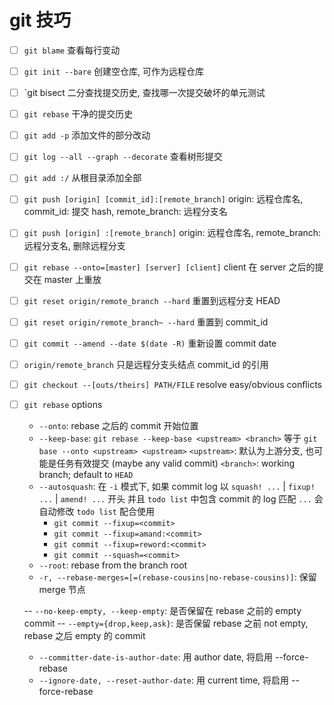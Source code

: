 # git 技巧

- [ ] `git blame` 查看每行变动
- [ ] `git init --bare` 创建空仓库, 可作为远程仓库
- [ ] `git bisect 二分查找提交历史, 查找哪一次提交破坏的单元测试
- [ ] `git rebase` 干净的提交历史
- [ ] `git add -p` 添加文件的部分改动
- [ ] `git log --all --graph --decorate` 查看树形提交
- [ ] `git add :/` 从根目录添加全部
- [ ] `git push [origin] [commit_id]:[remote_branch]` origin: 远程仓库名, commit_id: 提交 hash, remote_branch: 远程分支名
- [ ] `git push [origin] :[remote_branch]` origin: 远程仓库名, remote_branch: 远程分支名, 删除远程分支
- [ ] `git rebase --onto=[master] [server] [client]` client 在 server 之后的提交在 master 上重放
- [ ] `git reset origin/remote_branch --hard` 重置到远程分支 HEAD
- [ ] `git reset origin/remote_branch~ --hard` 重置到 commit_id
- [ ] `git commit --amend --date $(date -R)` 重新设置 commit date
- [ ] `origin/remote_branch` 只是远程分支头结点 commit_id 的引用
- [ ] `git checkout --[outs/theirs] PATH/FILE` resolve easy/obvious conflicts


- [ ] `git rebase` options
    - `--onto`: rebase 之后的 commit 开始位置
    - `--keep-base`: `git rebase --keep-base <upstream> <branch>` 等于 `git base --onto <upstream> <upstream>`
        `<upstream>`: 默认为上游分支, 也可能是任务有效提交 (maybe any valid commit)
        `<branch>`: working branch; default to `HEAD`
    - `--autosquash`: 在 `-i` 模式下, 如果 commit log 以 `squash! ...` | `fixup! ...` | `amend! ...` 开头
        并且 `todo list` 中包含 commit 的 log 匹配 `...` 会自动修改 `todo list`
        配合使用
        - `git commit --fixup=<commit>`
        - `git commit --fixup=amand:<commit>`
        - `git commit --fixup=reword:<commit>`
        - `git commit --squash=<commit>`
    - `--root`: rebase from the branch root
    - `-r, --rebase-merges=[=(rebase-cousins|no-rebase-cousins)]`: 保留 merge 节点

    -- `--no-keep-empty, --keep-empty`: 是否保留在 rebase 之前的 empty commit
    -- `--empty={drop,keep,ask}`: 是否保留 rebase 之前 not empty, rebase 之后 empty 的 commit

    - `--committer-date-is-author-date`: 用 author date, 将启用 --force-rebase
    - `--ignore-date, --reset-author-date`: 用 current time, 将启用 --force-rebase
